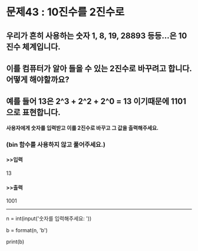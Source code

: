 # 문제43 : 10진수를 2진수로
## 우리가 흔히 사용하는 숫자 1, 8, 19, 28893 등등...은 10진수 체계입니다.
## 이를 컴퓨터가 알아 들을 수 있는 2진수로 바꾸려고 합니다. 어떻게 해야할까요?

## 예를 들어 13은 2^3 + 2^2 + 2^0 = 13 이기때문에 1101으로 표현합니다.

**사용자에게 숫자를 입력받고 이를 2진수로 바꾸고 그 값을 출력해주세요.**
### (bin 함수를 사용하지 않고 풀어주세요.)

#### >>입력
13
#### >>출력
1001

------

n = int(input('숫자를 입력해주세요: '))

b = format(n, 'b')

print(b)